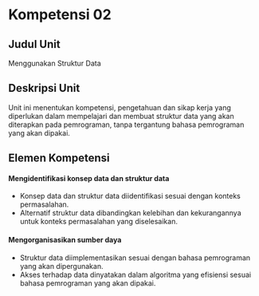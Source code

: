 # Kompetensi 02

## Judul Unit

Menggunakan Struktur Data

## Deskripsi Unit

Unit ini menentukan kompetensi, pengetahuan dan sikap kerja yang diperlukan dalam mempelajari dan membuat struktur data yang akan diterapkan pada pemrograman, tanpa tergantung bahasa pemrograman yang akan dipakai.

## Elemen Kompetensi

#### Mengidentifikasi konsep data dan struktur data

- Konsep data dan struktur data diidentifikasi sesuai dengan konteks permasalahan.
- Alternatif struktur data dibandingkan kelebihan dan kekurangannya untuk konteks permasalahan yang diselesaikan.

#### Mengorganisasikan sumber daya

- Struktur data diimplementasikan sesuai dengan bahasa pemrograman yang akan dipergunakan.
- Akses terhadap data dinyatakan dalam algoritma yang efisiensi sesuai bahasa pemrograman yang akan dipakai.
